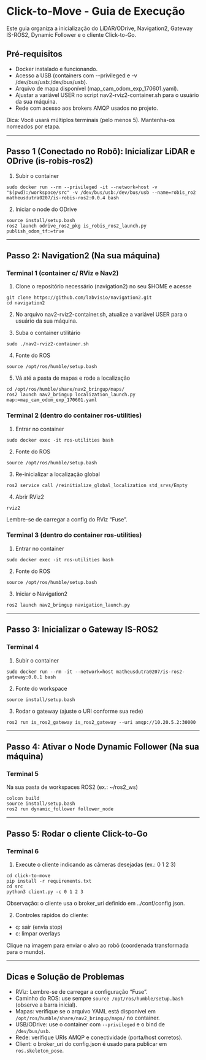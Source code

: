 # Click-to-Move - Guia de Execução

Este guia organiza a inicialização do LiDAR/ODrive, Navigation2, Gateway IS-ROS2, Dynamic Follower e o cliente Click-to-Go.

## Pré-requisitos
- Docker instalado e funcionando.
- Acesso a USB (containers com --privileged e -v /dev/bus/usb:/dev/bus/usb).
- Arquivo de mapa disponível (map_cam_odom_exp_170601.yaml).
- Ajustar a variável USER no script nav2-rviz2-container.sh para o usuário da sua máquina.
- Rede com acesso aos brokers AMQP usados no projeto.

Dica: Você usará múltiplos terminais (pelo menos 5). Mantenha-os nomeados por etapa.

---

## Passo 1 (Conectado no Robô): Inicializar LiDAR e ODrive (is-robis-ros2)
1) Subir o container
```
sudo docker run --rm --privileged -it --network=host -v "$(pwd):/workspace/src" -v /dev/bus/usb:/dev/bus/usb --name=robis_ro2 matheusdutra0207/is-robis-ros2:0.0.4 bash
```

2) Iniciar o node do ODrive
```
source install/setup.bash
ros2 launch odrive_ros2_pkg is_robis_ros2_launch.py publish_odom_tf:=true
```

---

## Passo 2: Navigation2 (Na sua máquina)

### Terminal 1 (container c/ RViz e Nav2)
1) Clone o repositório necessário (navigation2) no seu $HOME e acesse
```
git clone https://github.com/labvisio/navigation2.git
cd navigation2
```

2) No arquivo nav2-rviz2-container.sh, atualize a variável USER para o usuário da sua máquina.

3) Suba o container utilitário
```
sudo ./nav2-rviz2-container.sh
```

4) Fonte do ROS
```
source /opt/ros/humble/setup.bash
```

5) Vá até a pasta de mapas e rode a localização
```
cd /opt/ros/humble/share/nav2_bringup/maps/
ros2 launch nav2_bringup localization_launch.py map:=map_cam_odom_exp_170601.yaml
```

### Terminal 2 (dentro do container ros-utilities)
1) Entrar no container
```
sudo docker exec -it ros-utilities bash
```

2) Fonte do ROS
```
source /opt/ros/humble/setup.bash
```

3) Re-inicializar a localização global
```
ros2 service call /reinitialize_global_localization std_srvs/Empty
```

4) Abrir RViz2
```
rviz2
```
Lembre-se de carregar a config do RViz “Fuse”.

### Terminal 3 (dentro do container ros-utilities)
1) Entrar no container
```
sudo docker exec -it ros-utilities bash
```

2) Fonte do ROS
```
source /opt/ros/humble/setup.bash
```

3) Iniciar o Navigation2
```
ros2 launch nav2_bringup navigation_launch.py
```

---

## Passo 3: Inicializar o Gateway IS-ROS2
### Terminal 4
1) Subir o container
```
sudo docker run --rm -it --network=host matheusdutra0207/is-ros2-gateway:0.0.1 bash
```

2) Fonte do workspace
```
source install/setup.bash
```

3) Rodar o gateway (ajuste o URI conforme sua rede)
```
ros2 run is_ros2_gateway is_ros2_gateway --uri amqp://10.20.5.2:30000
```

---

## Passo 4: Ativar o Node Dynamic Follower (Na sua máquina)
### Terminal 5
Na sua pasta de workspaces ROS2 (ex.: ~/ros2_ws)
```
colcon build
source install/setup.bash
ros2 run dynamic_follower follower_node
```

---

## Passo 5: Rodar o cliente Click-to-Go
### Terminal 6
1) Execute o cliente indicando as câmeras desejadas (ex.: 0 1 2 3)
```
cd click-to-move
pip install -r requirements.txt
cd src
python3 client.py -c 0 1 2 3
```
Observação: o cliente usa o broker_uri definido em ../conf/config.json.

2) Controles rápidos do cliente:
- q: sair (envia stop)
- c: limpar overlays

Clique na imagem para enviar o alvo ao robô (coordenada transformada para o mundo).

---

## Dicas e Solução de Problemas
- RViz: Lembre-se de carregar a configuração “Fuse”.
- Caminho do ROS: use sempre `source /opt/ros/humble/setup.bash` (observe a barra inicial).
- Mapas: verifique se o arquivo YAML está disponível em `/opt/ros/humble/share/nav2_bringup/maps/` no container.
- USB/ODrive: use o container com `--privileged` e o bind de `/dev/bus/usb`.
- Rede: verifique URIs AMQP e conectividade (porta/host corretos).
- Client: o broker_uri do config.json é usado para publicar em `ros.skeleton_pose`.